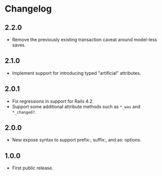 Changelog
=========

2.2.0
-----
* Remove the previously existing transaction caveat around model-less saves.

2.1.0
-----
* Implement support for introducing typed "artificial" attributes.

2.0.1
-----
* Fix regressions in support for Rails 4.2.
* Support some additional attribute methods such as `*_was` and `*_changed?`.

2.0.0
-----
* New expose syntax to support prefix:, suffix:, and as: options.

1.0.0
-----
* First public release.
